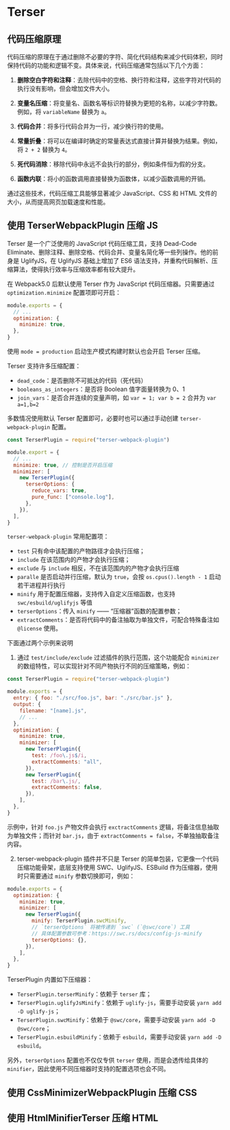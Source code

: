 # Terser

## 代码压缩原理

代码压缩的原理在于通过删除不必要的字符、简化代码结构来减少代码体积，同时保持代码的功能和逻辑不变。具体来说，代码压缩通常包括以下几个方面：

1. **删除空白字符和注释**：去除代码中的空格、换行符和注释，这些字符对代码的执行没有影响，但会增加文件大小。

2. **变量名压缩**：将变量名、函数名等标识符替换为更短的名称，以减少字符数。例如，将 `variableName` 替换为 `a`。

3. **代码合并**：将多行代码合并为一行，减少换行符的使用。

4. **常量折叠**：将可以在编译时确定的常量表达式直接计算并替换为结果。例如，将 `2 + 2` 替换为 `4`。

5. **死代码消除**：移除代码中永远不会执行的部分，例如条件恒为假的分支。

6. **函数内联**：将小的函数调用直接替换为函数体，以减少函数调用的开销。

通过这些技术，代码压缩工具能够显著减少 JavaScript、CSS 和 HTML 文件的大小，从而提高网页加载速度和性能。

## 使用 TerserWebpackPlugin 压缩 JS

Terser 是一个广泛使用的 JavaScript 代码压缩工具，支持 Dead-Code Eliminate、删除注释、删除空格、代码合并、变量名简化等一些列操作。他的前身是 UglifyJS，在 UglifyJS 基础上增加了 ES6 语法支持，并重构代码解析、压缩算法，使得执行效率与压缩效率都有较大提升。

在 Webpack5.0 后默认使用 Terser 作为 JavaScript 代码压缩器。只需要通过 `optimization.minimize` 配置项即可开启：

```js
module.exports = {
  // ...
  optimization: {
    minimize: true,
  },
}
```

使用 `mode = production` 启动生产模式构建时默认也会开启 Terser 压缩。

Terser 支持许多压缩配置：

- `dead_code`：是否删除不可抵达的代码（死代码）
- `booleans_as_integers`：是否将 Boolean 值字面量转换为 0、1
- `join_vars`：是否合并连续的变量声明，如 `var = 1; var b = 2` 合并为 `var a=1,b=2`

多数情况使用默认 Terser 配置即可，必要时也可以通过手动创建 `terser-webpack-plugin` 配置。

```js
const TerserPlugin = require("terser-webpack-plugin")

module.export = {
  // ...
  minimize: true, // 控制是否开启压缩
  minimizer: [
    new TerserPlugin({
      terserOptions: {
        reduce_vars: true,
        pure_func: ["console.log"],
      },
    }),
  ],
}
```

`terser-webpack-plugin` 常用配置项：

- `test` 只有命中该配置的产物路径才会执行压缩；
- `include` 在该范围内的产物才会执行压缩；
- `exclude` 与 `include` 相反，不在该范围内的产物才会执行压缩
- `paralle` 是否启动并行压缩，默认为 `true`，会按 `os.cpus().length - 1` 启动若干进程并行执行
- `minify` 用于配置压缩器，支持传入自定义压缩函数，也支持 `swc/esbuild/uglifyjs` 等值
- `terserOptions`：传入 `minify` —— “压缩器”函数的配置参数；
- `extractComments`：是否将代码中的备注抽取为单独文件，可配合特殊备注如 `@license` 使用。

下面通过两个示例来说明

1. 通过 `test/include/exclude` 过滤插件的执行范围，这个功能配合 `minimizer` 的数组特性，可以实现针对不同产物执行不同的压缩策略，例如：

```js
const TerserPlugin = require("terser-webpack-plugin")

module.exports = {
  entry: { foo: "./src/foo.js", bar: "./src/bar.js" },
  output: {
    filename: "[name].js",
    // ...
  },
  optimization: {
    minimize: true,
    minimizer: [
      new TerserPlugin({
        test: /foo\.js$/i,
        extractComments: "all",
      }),
      new TerserPlugin({
        test: /bar\.js/,
        extractComments: false,
      }),
    ],
  },
}
```

示例中，针对 `foo.js` 产物文件会执行 `exctractComments` 逻辑，将备注信息抽取为单独文件；而针对 `bar.js`，由于 `extractComments = false`，不单独抽取备注内容。

2. terser-webpack-plugin 插件并不只是 Terser 的简单包装，它更像一个代码压缩功能骨架，底层支持使用 SWC、UglifyJS、ESBuild 作为压缩器，使用时只需要通过 `minify` 参数切换即可，例如：

```js
module.exports = {
  optimization: {
    minimize: true,
    minimizer: [
      new TerserPlugin({
        minify: TerserPlugin.swcMinify,
        // `terserOptions` 将被传递到 `swc` (`@swc/core`) 工具
        // 具体配置参数可参考：https://swc.rs/docs/config-js-minify
        terserOptions: {},
      }),
    ],
  },
}
```

TerserPlugin 内置如下压缩器：

- `TerserPlugin.terserMinify`：依赖于 `terser` 库；
- `TerserPlugin.uglifyJsMinify`：依赖于 `uglify-js`，需要手动安装 `yarn add -D uglify-js`；
- `TerserPlugin.swcMinify`：依赖于 `@swc/core`，需要手动安装 `yarn add -D` `@swc/core`；
- `TerserPlugin.esbuildMinify`：依赖于 `esbuild`，需要手动安装 `yarn add -D esbuild`。

另外，`terserOptions` 配置也不仅仅专供 `terser` 使用，而是会透传给具体的 `minifier`，因此使用不同压缩器时支持的配置选项也会不同。

## 使用 CssMinimizerWebpackPlugin 压缩 CSS

## 使用 HtmlMinifierTerser 压缩 HTML
